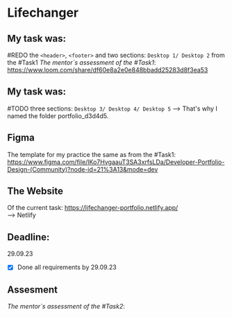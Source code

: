 # Lifechanger
## My task was: <br>
#REDO the `<header>`, `<footer>` and two sections: `Desktop 1/ Desktop 2` from the #Task1
_The mentor`s assessment of the #Task1_: https://www.loom.com/share/df60e8a2e0e848bbadd25283d8f3ea53

## My task was: <br>
#TODO three sections: `Desktop 3/ Desktop 4/ Desktop 5`
--> That's why I named the folder portfolio_d3d4d5.

## Figma 
The template for my practice the same as from the #Task1:
https://www.figma.com/file/IKo7HvgaauT3SA3xrfsLDa/Developer-Portfolio-Design-(Community)?node-id=21%3A13&mode=dev

## The Website 
Of the current task:
https://lifechanger-portfolio.netlify.app/
<br />
--> Netlify

## Deadline:
29.09.23 <br />
- [x] Done all requirements by 29.09.23

## Assesment
_The mentor`s assessment of the #Task2_:
